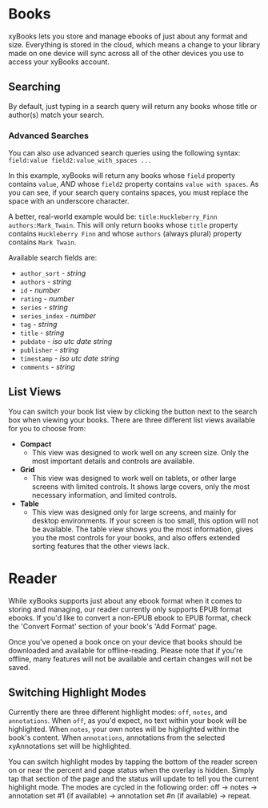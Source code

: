 # Books

xyBooks lets you store and manage ebooks of just about any format and size. Everything is stored in the cloud, which means a change to your library made on one device will sync across all of the other devices you use to access your xyBooks account.

## Searching

By default, just typing in a search query will return any books whose title or author(s) match your search.

### Advanced Searches

You can also use advanced search queries using the following syntax: `field:value field2:value_with_spaces ...`

In this example, xyBooks will return any books whose `field` property contains `value`, *AND* whose `field2` property contains `value with spaces`. As you can see, if your search query contains spaces, you must replace the space with an underscore character.

A better, real-world example would be: `title:Huckleberry_Finn authors:Mark_Twain`. This will only return books whose `title` property contains `Huckleberry Finn` and whose `authors` (always plural) property contains `Mark Twain`.

Available search fields are:
- `author_sort` - *string*
- `authors` - *string*
- `id` - *number*
- `rating` - *number*
- `series` - *string*
- `series_index` - *number*
- `tag` - *string*
- `title` - *string*
- `pubdate` - *iso utc date string*
- `publisher` - *string*
- `timestamp` - *iso utc date string*
- `comments` - *string*

## List Views

You can switch your book list view by clicking the button next to the search box when viewing your books. There are three different list views available for you to choose from:
- **Compact**
  - This view was designed to work well on any screen size. Only the most important details and controls are available.
- **Grid**
  - This view was designed to work well on tablets, or other large screens with limited controls. It shows large covers, only the most necessary information, and limited controls.
- **Table**
  - This view was designed only for large screens, and mainly for desktop environments. If your screen is too small, this option will not be available. The table view shows you the most information, gives you the most controls for your books, and also offers extended sorting features that the other views lack.

# Reader

While xyBooks supports just about any ebook format when it comes to storing and managing, our reader currently only supports EPUB format ebooks. If you'd like to convert a non-EPUB ebook to EPUB format, check the 'Convert Format' section of your book's 'Add Format' page.

Once you've opened a book once on your device that books should be downloaded and available for offline-reading. Please note that if you're offline, many features will not be available and certain changes will not be saved.

## Switching Highlight Modes

Currently there are three different highlight modes: `off`, `notes`, and `annotations`. When `off`, as you'd expect, no text within your book will be highlighted. When `notes`, your own notes will be highlighted within the book's content. When `annotations`, annotations from the selected xyAnnotations set will be highlighted.

You can switch highlight modes by tapping the bottom of the reader screen on or near the percent and page status when the overlay is hidden. Simply tap that section of the page and the status will update to tell you the current highlight mode. The modes are cycled in the following order: off -> notes -> annotation set #1 (if available) -> annotation set #n (if available) -> repeat.